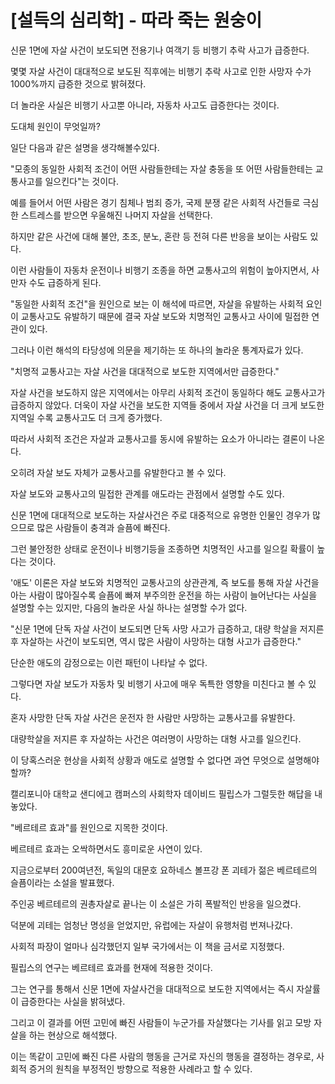 # [설득의 심리학] - 따라 죽는 원숭이



신문 1면에 자살 사건이 보도되면 전용기나 여객기 등 비행기 추락 사고가 급증한다.



몇몇 자살 사건이 대대적으로 보도된 직후에는 비행기 추락 사고로 인한 사망자 수가 1000%까지 급증한 것으로 밝혀졌다.

더 놀라운 사실은 비행기 사고뿐 아니라, 자동차 사고도 급증한다는 것이다.

도대체 원인이 무엇일까?



일단 다음과 같은 설명을 생각해볼수있다.

"모종의 동일한 사회적 조건이 어떤 사람들한테는 자살 충동을 또 어떤 사람들한테는 교통사고를 일으킨다"는 것이다.

예를 들어서 어떤 사람은 경기 침체나 범죄 증가, 국제 분쟁 같은 사회적 사건들로 극심한 스트레스를 받으면 우울해진 나머지 자살을 선택한다.

하지만 같은 사건에 대해 불안, 초조, 분노, 혼란 등 전혀 다른 반응을 보이는 사람도 있다.

이런 사람들이 자동차 운전이나 비행기 조종을 하면 교통사고의 위험이 높아지면서, 사만자 수도 급증하게 된다.



"동일한 사회적 조건"을 원인으로 보는 이 해석에 따르면, 자살을 유발하는 사회적 요인이 교통사고도 유발하기 때문에 결국 자살 보도와 치명적인 교통사고 사이에 밀접한 연관이 있다.



그러나 이런 해석의 타당성에 의문을 제기하는 또 하나의 놀라운 통계자료가 있다.

"치명적 교통사고는 자살 사건을 대대적으로 보도한 지역에서만 급증한다."



자살 사건을 보도하지 않은 지역에서는 아무리 사회적 조건이 동일하다 해도 교통사고가 급증하지 않았다. 더욱이 자살 사건을 보도한 지역들 중에서 자살 사건을 더 크게 보도한 지역일 수록 교통사고도 더 크게 증가했다.

따라서 사회적 조건은 자살과 교통사고를 동시에 유발하는 요소가 아니라는 결론이 나온다.

오히려 자살 보도 자체가 교통사고를 유발한다고 볼 수 있다.



자살 보도와 교통사고의 밀접한 관계를 애도라는 관점에서 설명할 수도 있다.

신문 1면에 대대적으로 보도하는 자살사건은 주로 대중적으로 유명한 인물인 경우가 많으므로 많은 사람들이 충격과 슬픔에 빠진다.

그런 불안정한 상태로 운전이나 비행기등을 조종하면 치명적인 사고를 일으킬 확률이 높다는 것이다.

'애도' 이론은 자살 보도와 치명적인 교통사고의 상관관계, 즉 보도를 통해 자살 사건을 아는 사람이 많아질수록 슬픔에 빠져 부주의한 운전을 하는 사람이 늘어난다는 사실을 설명할 수는 있지만, 다음의 놀라운 사실 하나는 설명할 수가 없다.

"신문 1면에 단독 자살 사건이 보도되면 단독 사망 사고가 급증하고, 대량 학살을 저지른 후 자살하는 사건이 보도되면, 역시 많은 사람이 사망하는 대형 사고가 급증한다."

단순한 애도의 감정으로는 이런 패턴이 나타날 수 없다.



그렇다면 자살 보도가 자동차 및 비행기 사고에 매우 독특한 영향을 미친다고 볼 수 있다.

혼자 사망한 단독 자살 사건은 운전자 한 사람만 사망하는 교통사고를 유발한다.

대량학살을 저지른 후 자살하는 사건은 여러명이 사망하는 대형 사고를 일으킨다.



이 당혹스러운 현상을 사회적 상황과 애도로 설명할 수 없다면 과연 무엇으로 설명해야 할까?



캘리포니아 대학교 샌디에고 캠퍼스의 사회학자 데이비드 필립스가 그럴듯한 해답을 내놓았다.

"베르테르 효과"를 원인으로 지목한 것이다.



베르테르 효과는 오싹하면서도 흥미로운 사연이 있다.

지금으로부터 200여년전, 독일의 대문호 요하네스 볼프강 폰 괴테가 젊은 베르테르의 슬픔이라는 소설을 발표했다.

주인공 베르테르의 권총자살로 끝나는 이 소설은 가히 폭발적인 반응을 일으켰다.

덕분에 괴테는 엄청난 명성을 얻었지만, 유럽에는 자살이 유행처럼 번져나갔다.

사회적 파장이 얼마나 심각했던지 일부 국가에서는 이 책을 금서로 지정했다.

필립스의 연구는 베르테르 효과를 현재에 적용한 것이다.



그는 연구를 통해서 신문 1면에 자살사건을 대대적으로 보도한 지역에서는 즉시 자살률이 급증한다는 사실을 밝혀냈다.

그리고 이 결과를 어떤 고민에 빠진 사람들이 누군가를 자살했다는 기사를 읽고 모방 자살을 하는 현상으로 해석했다.

이는 똑같이 고민에 빠진 다른 사람의 행동을 근거로 자신의 행동을 결정하는 경우로, 사회적 증거의 원칙을 부정적인 방향으로 적용한 사례라고 할 수 있다.























